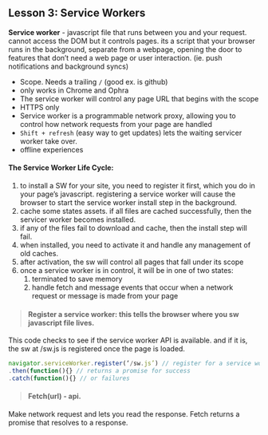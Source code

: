 ## Lesson 3: Service Workers

**Service worker** - javascript file that runs between you and your request. cannot access the DOM but it controls pages. its a script that your browser runs in the background, separate from a webpage, opening the door to features that don’t need a web page or user interaction. (ie. push notifications and background syncs)
* Scope. Needs a trailing `/` (good ex. is github)
* only works in Chrome and Ophra
* The service worker will control any page URL that begins with the scope
* HTTPS only
* Service worker is a programmable network proxy, allowing you to control how network requests from your page are handled
* `Shift + refresh` (easy way to get updates) lets the waiting servicer worker take over.
* offline experiences

#### The Service Worker Life Cycle:
1. to install a SW for your site, you need to register it first, which you do in your page’s javascript. registering a service worker will cause the browser to start the service worker install step in the background.
2. cache some states assets. if all files are cached successfully, then the servicer worker becomes installed.
3. if any of the files fail to download and cache, then the install step will fail.
4. when installed, you need to activate it and handle any management of old caches.
5. after activation, the sw will control all pages that fall under its scope
6. once a service worker is in control, it will be in one of two states:
    1. terminated to save memory
    2. handle fetch and message events that occur when a network request or message is made from your page

> #### Register a service worker: this tells the browser where you sw javascript file lives.

This code checks to see if the service worker API is available. and if it is, the sw at /sw.js is registered once the page is loaded.

```javascript
navigator.serviceWorker.register(‘/sw.js’) // register for a service worker giving a location
.then(function(){} // returns a promise for success
.catch(function(){} // or failures
```

> #### Fetch(url) - api.
Make network request and lets you read the response. Fetch returns a promise that resolves to a response.
